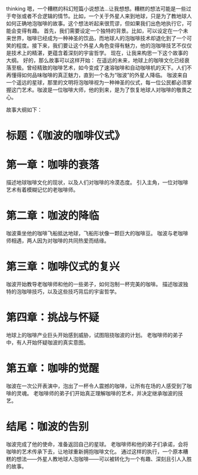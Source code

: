 thinking
嗯，一个糟糕的科幻短篇小说想法...让我想想。糟糕的想法可能是一些过于夸张或者不合逻辑的情节。比如，一个关于外星人来到地球，只是为了教地球人如何正确地泡咖啡的故事。这个想法听起来很荒谬，但如果我们出色地执行它，可能会变得有趣。
首先，我们需要设定一个独特的背景。比如，可以设定在一个未来世界，咖啡已经成为一种神圣的饮品，而地球人的泡咖啡技术却退化到了一个可笑的程度。接下来，我们要让这个外星人角色变得有魅力，他的泡咖啡技艺不仅仅是技术上的精湛，更蕴含着深刻的宇宙哲学。
现在，让我来构思一下这个故事的大纲。
好的，那么故事可以这样开始：
在遥远的未来，地球上的咖啡文化已经衰落至极。曾经精致的咖啡艺术，如今变成了速溶咖啡和自动咖啡机的天下。人们不再懂得如何品味咖啡的真正魅力，直到一个名为“咖波”的外星人降临。
咖波来自一个遥远的星球，那里的文明将泡咖啡视为一种神圣的仪式，每一位公民都必须掌握这门艺术。咖波是一位咖啡大师，他的到来，是为了恢复地球人对咖啡的敬畏之心。

故事大纲如下：

# 标题：《咖波的咖啡仪式》

# 第一章：咖啡的衰落
描述地球咖啡文化的现状，以及人们对咖啡的冷漠态度。
引入主角，一位对咖啡艺术有着模糊记忆的老咖啡师。

# 第二章：咖波的降临
咖波乘坐他的咖啡飞船抵达地球，飞船形状像一颗巨大的咖啡豆。
咖波与老咖啡师相遇，两人因为对咖啡的共同热爱而结缘。

# 第三章：咖啡仪式的复兴
咖波开始教导老咖啡师和他的一些弟子，如何泡制一杯完美的咖啡。
描述咖波独特的泡咖啡技巧，以及这些技巧背后的宇宙哲学。

# 第四章：挑战与怀疑
地球上的咖啡产业巨头开始感到威胁，试图阻挠咖波的计划。
老咖啡师的弟子中，有人开始怀疑咖波的真实意图。

# 第五章：咖啡的觉醒
咖波在一次公开表演中，泡出了一杯令人震撼的咖啡，让所有在场的人感受到了咖啡的灵魂。
老咖啡师的弟子们开始真正理解咖啡的艺术，并决定继承咖波的技艺。

# 结尾：咖波的告别
咖波完成了他的使命，准备返回自己的星球。
老咖啡师和他的弟子们承诺，会将咖啡的艺术传承下去，让地球重新拥抱咖啡文化。
通过这样的执行，一个原本糟糕的想法——外星人教地球人泡咖啡——可以被转化为一个有趣、深刻且引人入胜的故事。